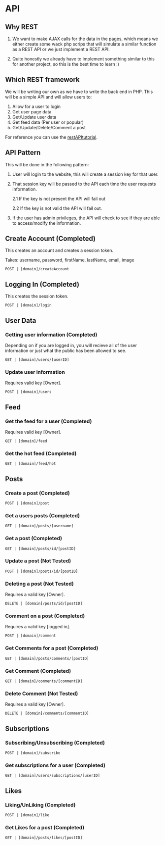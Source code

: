 # API

## Why REST

1. We want to make AJAX calls for the data in the pages, which means we either create some wack php scrips that will simulate a similar function as a REST API or we just implement a REST API. 

2. Quite honestly we already have to implement something similar to this for another project, so this is the best time to learn :)

## Which REST framework
We will be writing our own as we have to write the back end in PHP. This will be a simple API and will allow users to:

1. Allow for a user to login
2. Get user page data
3. Get/Update user data
4. Get feed data (Per user or popular)
5. Get/Update/Delete/Comment a post

For reference you can use the [restAPItutorial](https://www.restapitutorial.com).

## API Pattern

This will be done in the following pattern:

1. User will login to the website, this will create a session key for that user.

2. That session key will be passed to the API each time the user requests information. 
    
    2.1 If the key is not present the API will fail out
    
    2.2 If the key is not valid the API will fail out.

3. If the user has admin privileges, the API will check to see if they are able to access/modify the information.

## Create Account (Completed)
This creates an account and creates a session token.

Takes: username, password, firstName, lastName, email, image

```
POST | [domain]/createAccount
```

## Logging In (Completed)

This creates the session token.

```
POST | [domain]/login
```

## User Data

### Getting user information (Completed)
Depending on if you are logged in, you will recieve all of the user information or just what the public has been allowed to see.

```
GET | [domain]/users/[userID]
```

### Update user information

Requires valid key [Owner].

```
POST | [domain]/users
``` 

## Feed

### Get the feed for a user (Completed)

Requires valid key [Owner].

```
GET | [domain]/feed
```

### Get the hot feed (Completed)

```
GET | [domain]/feed/hot
```

## Posts

### Create a post (Completed)
```
POST | [domain]/post
```

### Get a users posts (Completed)

```
GET | [domain]/posts/[username]
```

### Get a post (Completed)

```
GET | [domain]/posts/id/[postID]
```

### Update a post (Not Tested)

```
POST | [domain]/posts/id/[postID]
```

### Deleting a post (Not Tested)

Requires a valid key [Owner].

```
DELETE | [domain]/posts/id/[postID]
```

### Comment on a post (Completed)

Requires a valid key [logged in].

```
POST | [domain]/comment
```

### Get Comments for a post (Completed)

```
GET | [domain]/posts/comments/[postID]
```

### Get Comment (Completed)

```
GET | [domain]/comments/[commentID]
```

### Delete Comment (Not Tested)

Requires a valid key [Owner].

```
DELETE | [domain]/comments/[commentID]
```

## Subscriptions

### Subscribing/Unsubscribing (Completed)
```
POST | [domain]/subscribe
```

### Get subscriptions for a user (Completed)
```
GET | [domain]/users/subscriptions/[userID]
```

## Likes

### Liking/UnLiking (Completed)
```
POST | [domain]/like
```

### Get Likes for a post (Completed)
```
GET | [domain]/posts/likes/[postID]
```